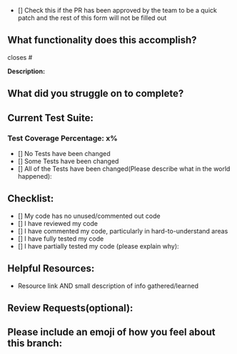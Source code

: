 - [] Check this if the PR has been approved by the team to be a quick patch and the rest of this form will not be filled out

## What functionality does this accomplish?
closes #

**Description:**


## What did you struggle on to complete?



## Current Test Suite:
### Test Coverage Percentage: x%
- [] No Tests have been changed
- [] Some Tests have been changed
- [] All of the Tests have been changed(Please describe what in the world happened):

## Checklist:
- [] My code has no unused/commented out code
- [] I have reviewed my code
- [] I have commented my code, particularly in hard-to-understand areas
- [] I have fully tested my code
- [] I have partially tested my code (please explain why):

## Helpful Resources:
- Resource link AND small description of info gathered/learned



## Review Requests(optional):



## Please include an emoji of how you feel about this branch:
